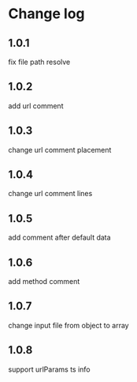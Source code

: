 # Change log

## 1.0.1

fix file path resolve

## 1.0.2

add url comment

## 1.0.3

change url comment placement

## 1.0.4

change url comment lines

## 1.0.5

add comment after default data

## 1.0.6

add method comment

## 1.0.7

change input file from object to array

## 1.0.8

support urlParams ts info
